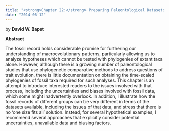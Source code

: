 ```yaml
---
title: "<strong>Chapter 22:</strong> Preparing Paleontological Datasets for Phylogenetic Comparative Methods"
date: "2014-06-12"
---
```


by **David W. Bapst**

**Abstract**

The fossil record holds considerable promise for furthering our understanding of macroevolutionary patterns, particularly allowing us to analyze hypotheses which cannot be tested with phylogenies of extant taxa alone. However, although there is a growing number of paleontological studies that use phylogenetic comparative methods to address questions of trait evolution, there is little documentation on obtaining the time-scaled phylogenies of fossil taxa required for such analyses. This chapter is an attempt to introduce interested readers to the issues involved with that process, including the uncertainties and biases involved with fossil data, which some might inadvertently overlook. In addition, I illustrate how the fossil records of different groups can be very different in terms of the datasets available, including the issues of that data, and stress that there is no ‘one size fits all’ solution. Instead, for several hypothetical examples, I recommend several approaches that explicitly consider potential uncertainties, unavailable data and biasing factors.
